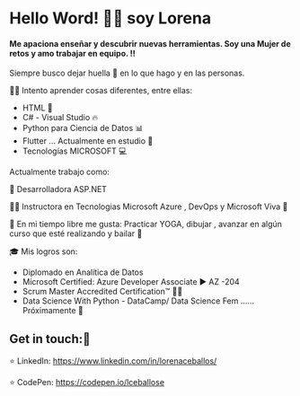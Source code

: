 # Hello Word! 👋🏼 soy Lorena  
#### Me apaciona enseñar y descubrir nuevas herramientas. Soy una Mujer de retos y amo trabajar en equipo. :bangbang:
Siempre busco dejar huella :high_heel: en lo que hago y en las personas.


:woman_technologist: Intento aprender cosas diferentes, entre ellas: 
* HTML :yellow_heart:
* C# - Visual Studio  :fire:
* Python para Ciencia de Datos  :bar_chart:
* Flutter ... Actualmente en estudio :pencil:
* Tecnologías MICROSOFT :computer:


Actualmente trabajo como:

:star2: Desarrolladora ASP.NET

:woman_teacher: Instructora en Tecnologias Microsoft Azure , DevOps y Microsoft Viva :couple:




:woman: En mi tiempo libre me gusta: Practicar YOGA, dibujar , avanzar en algún curso que esté realizando y bailar :dancer:




:mortar_board: Mis logros son:
* Diplomado en Analítica de Datos
* Microsoft Certified: Azure Developer Associate  :arrow_forward: AZ -204
* Scrum Master Accredited Certification™ :man_student:
* Data Science With Python - DataCamp/ Data Science Fem ...... Próximamente :date:


## Get in touch::handshake: 

:star:  LinkedIn: https://www.linkedin.com/in/lorenaceballos/
  
:star:  CodePen: https://codepen.io/lceballose

<!--
**LceballosE/LceballosE** is a ✨ _special_ ✨ repository because its `README.md` (this file) appears on your GitHub profile.


